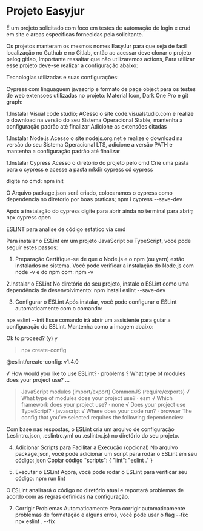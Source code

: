 # Projeto Easyjur

É um projeto solicitado com foco em testes de automação de login e crud em site e areas especificas fornecidas pela solicitante.

Os projetos manteram os mesmos nomes EasyJur para que seja de facil localização no Guthub e no Gitlab, então ao acessar deve clonar o projeto pelog gitlab,
Importante ressaltar que não utilizaremos actions,
Para utilizar esse projeto deve-se realizar a configuração abaixo:

Tecnologias utilizadas e suas configurações:

Cypress com linguaguem javascrip e formato de page object para os testes de web
    extensoes utilizadas no projeto: Material Icon, Dark One Pro e git graph:

1.Instalar Visual code studio;
ACesso o site code.visualstudio.com e realize o download na versão do seu Sistema Operacional Stable, mantenha a configuração padrão até finalizar
Adicione as extensões citadas

1.Instalar Node.js
Acesso o site nodejs.org.net e realize o download na versão do seu Sistema Operacional LTS, adicione a versão PATH e mantenha a configuração padrão até finalizar

1.Instalar Cypress
Acesso o diretorio do projeto pelo cmd
Crie uma pasta para o cypress e acesse a pasta
mkdir cypress
cd cypress

digite no cmd:
npm init

O Arquivo package.json será criado, colocaramos o cypress como dependencia no diretorio por boas praticas;
npm i cypress --save-dev

Após a instalação do cypress digite para abrir ainda no terminal para abrir;
npx cypress open

ESLINT para analise de código estatico via cmd

Para instalar o ESLint em um projeto JavaScript ou TypeScript, você pode seguir estes passos:

1. Preparação
Certifique-se de que o Node.js e o npm (ou yarn) estão instalados no sistema. Você pode verificar a instalação do Node.js com
node -v
e do npm com:
npm -v

2.Instalar o ESLint
No diretório do seu projeto, instale o ESLint como uma dependência de desenvolvimento:
npm install eslint --save-dev

3. Configurar o ESLint
Após instalar, você pode configurar o ESLint automaticamente com o comando:

npx eslint --init
Esse comando irá abrir um assistente para guiar a configuração do ESLint. Mantenha como a imagem abaixo:

Ok to proceed? (y) y


> npx
> create-config

@eslint/create-config: v1.4.0

√ How would you like to use ESLint? · problems
? What type of modules does your project use? ...
> JavaScript modules (import/export)
  CommonJS (require/exports)
√ What type of modules does your project use? · esm
√ Which framework does your project use? · none
√ Does your project use TypeScript? · javascript
√ Where does your code run? · browser
The config that you've selected requires the following dependencies:

Com base nas respostas, o ESLint cria um arquivo de configuração (.eslintrc.json, .eslintrc.yml ou .eslintrc.js) no diretório do seu projeto.

4. Adicionar Scripts para Facilitar a Execução (opcional)
No arquivo package.json, você pode adicionar um script para rodar o ESLint em seu código:
json
Copiar código
"scripts": {
  "lint": "eslint ."
}

5. Executar o ESLint
Agora, você pode rodar o ESLint para verificar seu código:
npm run lint

O ESLint analisará o código no diretório atual e reportará problemas de acordo com as regras definidas na configuração.

7.  Corrigir Problemas Automaticamente
Para corrigir automaticamente problemas de formatação e alguns erros, você pode usar o flag --fix:
npx eslint . --fix

